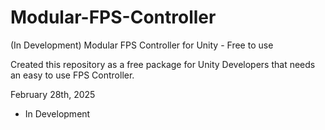 # Modular-FPS-Controller
(In Development) Modular FPS Controller for Unity - Free to use

Created this repository as a free package for Unity Developers that needs an easy to use FPS Controller.

February 28th, 2025
- In Development
